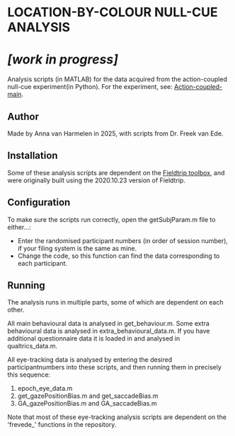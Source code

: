 # LOCATION-BY-COLOUR NULL-CUE ANALYSIS 

# ***[work in progress]***

Analysis scripts (in MATLAB) for the data acquired from the action-coupled null-cue experiment(in Python). For the experiment, see: [Action-coupled-main](https://github.com/annavanharmelen/Action-coupled-null-cue-experiment).

## Author
Made by Anna van Harmelen in 2025, with scripts from Dr. Freek van Ede.

## Installation
Some of these analysis scripts are dependent on the [Fieldtrip toolbox](https://www.fieldtriptoolbox.org), and were originally built using the 2020.10.23 version of Fieldtrip.

## Configuration
To make sure the scripts run correctly, open the getSubjParam.m file to either...:
- Enter the randomised participant numbers (in order of session number), if your filing system is the same as mine.
- Change the code, so this function can find the data corresponding to each participant.

## Running
The analysis runs in multiple parts, some of which are dependent on each other.

All main behavioural data is analysed in get_behaviour.m. Some extra behavioural data is analysed in extra_behavioural_data.m. If you have additional questionnaire data it is loaded in and analysed in qualtrics_data.m.

All eye-tracking data is analysed by entering the desired participantnumbers into these scripts, and then running them in precisely this sequence:
1. epoch_eye_data.m
2. get_gazePositionBias.m and get_saccadeBias.m
3. GA_gazePositionBias.m and GA_saccadeBias.m

Note that most of these eye-tracking analysis scripts are dependent on the 'frevede_' functions in the repository.
